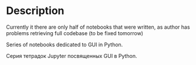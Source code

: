 # Description

Currently it there are only half of notebooks that were written, as author has problems retrieving full codebase (to be fixed tomorrow)

Series of notebooks dedicated to GUI in Python.

Серия тетрадок Jupyter посвященных GUI в Python.
